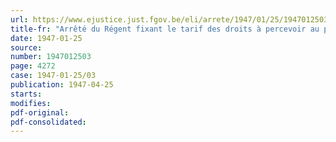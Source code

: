 ```yaml
---
url: https://www.ejustice.just.fgov.be/eli/arrete/1947/01/25/1947012503/justel
title-fr: "Arrêté du Régent fixant le tarif des droits à percevoir au passage d'eau public situé sur l'Escaut à Schellebelle"
date: 1947-01-25
source:
number: 1947012503
page: 4272
case: 1947-01-25/03
publication: 1947-04-25
starts:
modifies:
pdf-original:
pdf-consolidated:
---
```


